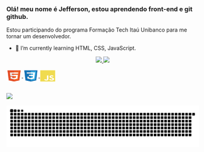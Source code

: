 ### Olá! meu nome é Jefferson, estou aprendendo front-end e git github.<br>
Estou participando do programa Formação Tech Itaú Unibanco para me tornar um desenvolvedor.

<!--
**menejef/menejef** is a ✨ _special_ ✨ repository because its `README.md` (this file) appears on your GitHub profile.

Here are some ideas to get you started:

- 🔭 I’m currently working on ...
- 🌱 I’m currently learning HTML, CSS, JavaScript
- 👯 I’m looking to collaborate on ...
- 🤔 I’m looking for help with ...
- 💬 Ask me about ...
- 📫 How to reach me: ...
- 😄 Pronouns: ...
- ⚡ Fun fact: ...
-->

- 🌱 I’m currently learning HTML, CSS, JavaScript.

<div align="center">
  <a href="https://github.com/menejef">
  <img height="180em" src="https://github-readme-stats.vercel.app/api?username=menejef&show_icons=true&theme=chartreuse-dark&include_all_commits=true&count_private=true"/>
  <img height="180em" src="https://github-readme-stats.vercel.app/api/top-langs/?username=menejef&layout=compact&langs_count=7&theme=chartreuse-dark"/>
</div>
  
  <div style="display: inline_block"><br>
  
  <img align="center" alt="Menejef-HTML" height="30" width="40" src="https://raw.githubusercontent.com/devicons/devicon/master/icons/html5/html5-original.svg">
  <img align="center" alt="Rafa-CSS" height="30" width="40" src="https://raw.githubusercontent.com/devicons/devicon/master/icons/css3/css3-original.svg">
  <img align="center" alt="Menejef-Js" height="30" width="40" src="https://raw.githubusercontent.com/devicons/devicon/master/icons/javascript/javascript-plain.svg">
 <!-- icones futuros
      <img align="center" alt="Menejef-Python" height="30" width="40" src="https://raw.githubusercontent.com/devicons/devicon/master/icons/python/python-original.svg">
  <img align="center" alt="Menejef-Csharp" height="30" width="40" src="https://raw.githubusercontent.com/devicons/devicon/master/icons/csharp/csharp-original.svg"> 
    -->
</div>
  
  ## 
  
 <div>
  <a href="www.linkedin.com/in/jefferson-tupinambá-5719aa35" target="_blank"><img src="https://img.shields.io/badge/-LinkedIn-%230077B5?style=for-the-badge&logo=linkedin&logoColor=white" target="_blank"></a>
 
   ![Snake animation](https://github.com/menejef/menejef/blob/output/github-contribution-grid-snake.svg)
  </div>
  
